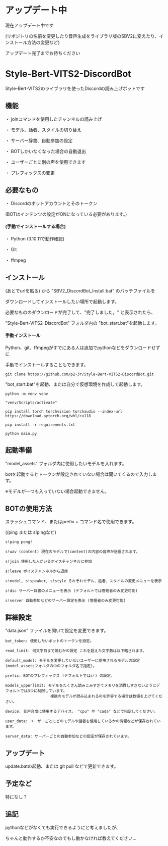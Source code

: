 # アップデート中

現在アップデート中です

(リポジトリの名前を変更したり音声生成をライブラリ版のSBV2に変えたり、インストール方法の変更など)

アップデート完了までお待ちください

# Style-Bert-VITS2-DiscordBot

Style-Bert-VITS2のライブラリを使ったDiscordの読み上げボットです

## 機能

・ joinコマンドを使用したチャンネルの読み上げ

・ モデル、話者、スタイルの切り替え

・ サーバー辞書、自動参加の設定

・ BOTしかいなくなった場合の自動退出

・ ユーザーごとに別の声を使用できます

・ プレフィックスの変更

## 必要なもの

・ Discordのボットアカウントとそのトークン

(BOTはインテンツの設定がONになっている必要があります。)

#### (手動でインストールする場合)

・ Python (3.10.11で動作確認)

・ Git

・ ffmpeg

## インストール

(あとでurlを貼る) から "SBV2_DiscordBot_Install.bat" のバッチファイルを

ダウンロードしてインストールしたい場所で起動します。

必要なもののダウンロードが完了して、"完了しました。" と表示されたら、

"Style-Bert-VITS2-DiscordBot" フォルダ内の "bot_start.bat"を起動します。

#### 手動インストール

Python、git、ffmpegがすでにある人は追加でpythonなどをダウンロードせずに

手動でインストールすることもできます。

```
git clone https://github.com/p2-3r/Style-Bert-VITS2-DiscordBot.git
```

"bot_start.bat"を起動、または自分で仮想環境を作成して起動します。

```
python -m venv venv

"venv/Scripts/activate"

pip install torch torchvision torchaudio --index-url https://download.pytorch.org/whl/cu118

pip install -r requirements.txt

python main.py
```

## 起動準備

"model_assets" フォルダ内に使用したいモデルを入れます。

botを起動するとトークンが設定されていない場合は聞いてくるので入力します。

※モデルが一つも入っていない場合起動できません。

## BOTの使用方法

スラッシュコマンド、またはprefix + コマンド名で使用できます。 

(/ping または s!pingなど)

```
s!ping pong!

s!wav (content) 現在のモデルで(content)の内容の音声が送信されます。

s!join 使用した人がいるボイスチャンネルに参加

s!leave ボイスチャンネルから退席

s!model, s!speaker, s!style それぞれモデル、話者、スタイルの変更メニューを表示

s!dic サーバー辞書のメニューを表示 (デフォルトでは管理者のみ変更可能)

s!server 自動参加などのサーバー設定を表示 (管理者のみ変更可能)
```

## 詳細設定

"data.json" ファイルを開いて設定を変更できます。

```
bot_token: 使用したいボットのトークンを設定。

read_limit: 何文字目まで読むかの設定 これを超えた文字数は以下略されます。

default_model: モデルを変更していないユーザーに使用されるモデルの設定 (model_assetsフォルダの中のフォルダ名で指定)。

prefix: BOTのプレフィックス (デフォルトではs!) の設定。

models_upperlimit: モデルをたくさん読みこみすぎてメモリを消費しすぎないようにデフォルトでは3つに制限しています。
                    複数のモデルが読み込まれるのを許容する場合は数値を上げてください。

device: 音声合成に使用するデバイス。 "cpu" や "cuda" などで指定してください。

user_data: ユーザーごとにどのモデルや話者を使用しているかの情報などが保存されています。

server_data: サーバーごとの自動参加などの設定が保存されています。
```

## アップデート

update.batの起動、または git pull などで更新できます。

## 予定など

特になし？

## 追記

pythonなどがなくても実行できるようにと考えましたが、

ちゃんと動作するか不安なのでもし動かなければ教えてください...
